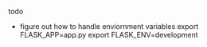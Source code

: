 todo 
* figure out how to handle enviornment variables 
export FLASK_APP=app.py
export FLASK_ENV=development